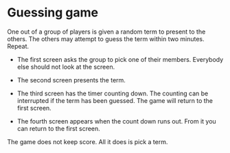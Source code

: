 # Guessing game

One out of a group of players is given a random term to present to the others.
The others may attempt to guess the term within two minutes.
Repeat.

  * The first screen asks the group to pick one of their members.
Everybody else should not look at the screen.

  * The second screen presents the term.

  * The third screen has the timer counting down.
The counting can be interrupted if the term has been guessed.
The game will return to the first screen.

  * The fourth screen appears when the count down runs out.
From it you can return to the first screen.

The game does not keep score. All it does is pick a term.


